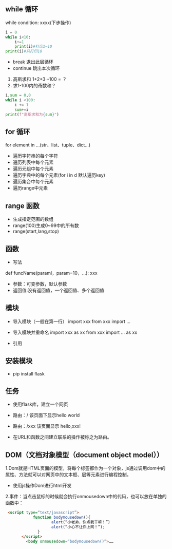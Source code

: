 ## while 循环

while condition:
    xxxx(下步操作)

```python
i = 0
while i<10:
    i+=1
    print(i)#打印1~10
print(i)#只打印10
```
- break 退出此层循环
- continue 跳出本次循环

1. 高斯求和  1+2+3···100 = ？
2. 求1-100内的奇数和？
```python
i,sum = 0,0
while i <100:
    i += 1
    sum+=i
print(f"高斯求和为{sum}")
```

## for 循环

for element in ...(str、list、tuple、dict...)

- 遍历字符串的每个字符
- 遍历列表中每个元素
- 遍历元组中每个元素
- 遍历字典中的每个元素(for i in d 默认遍历key)
- 遍历集合中每个元素
- 遍历range中元素

## range 函数
- 生成指定范围的数组
- range(100)生成0~99中的所有数
- range(start,lang,stop)

## 函数

- 写法

def funcName(paraml，param=10，...):
    xxx


- 参数：可变参数，默认参数
- 返回值:没有返回值，一个返回值、多个返回值 

## 模块

- 导入模块（一般在第一行）
import xxx
from xxx import ...

- 导入模块并重命名
import xxx as xx
from xxx import ... as xx

- 引用
## 安装模块
- pip install flask

## 任务
- 使用flask库，建立一个网页
- 路由：/ 该页面下显示hello world
- 路由：/xxx 该页面显示 hello,xxx!

- 在URL和函数之间建立联系的操作被称之为路由。

## DOM（文档对象模型（document object model））

1.Dom就是HTML页面的模型，将每个标签都作为一个对象，js通过调用dom中的属性、方法就可以对网页中的文本框、层等元素进行编程控制。
- 使用js操作Dom进行html开发

2.事件：<body onmousedown=“alert(‘haha’)”>当点击鼠标的时候就会执行onmousedown中的代码，也可以放在单独的函数中：
```html
 <script type=“text/javascript”>
            function bodymousedown(){
                    alert(“小老弟，你点我干嘛！”)
                    alert(“小心不让你上网！”);
              }
       </script>
         <body onmousedown=“bodymousedown()”>……
```